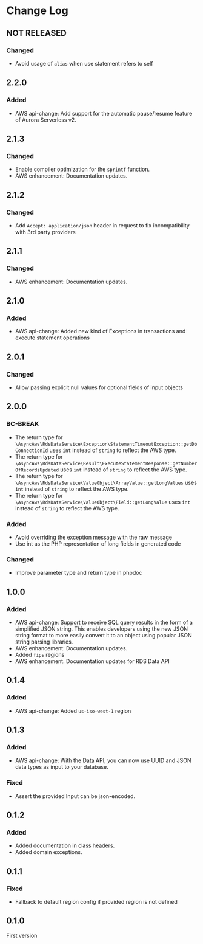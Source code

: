 # Change Log

## NOT RELEASED

### Changed

- Avoid usage of `alias` when use statement refers to self

## 2.2.0

### Added

- AWS api-change: Add support for the automatic pause/resume feature of Aurora Serverless v2.

## 2.1.3

### Changed

- Enable compiler optimization for the `sprintf` function.
- AWS enhancement: Documentation updates.

## 2.1.2

### Changed

- Add `Accept: application/json` header in request to fix incompatibility with 3rd party providers

## 2.1.1

### Changed

- AWS enhancement: Documentation updates.

## 2.1.0

### Added

- AWS api-change: Added new kind of Exceptions in transactions and execute statement operations

## 2.0.1

### Changed

- Allow passing explicit null values for optional fields of input objects

## 2.0.0

### BC-BREAK

- The return type for `\AsyncAws\RdsDataService\Exception\StatementTimeoutException::getDbConnectionId` uses `int` instead of `string` to reflect the AWS type.
- The return type for `\AsyncAws\RdsDataService\Result\ExecuteStatementResponse::getNumberOfRecordsUpdated` uses `int` instead of `string` to reflect the AWS type.
- The return type for `\AsyncAws\RdsDataService\ValueObject\ArrayValue::getLongValues` uses `int` instead of `string` to reflect the AWS type.
- The return type for `\AsyncAws\RdsDataService\ValueObject\Field::getLongValue` uses `int` instead of `string` to reflect the AWS type.

### Added

- Avoid overriding the exception message with the raw message
- Use int as the PHP representation of long fields in generated code

### Changed

- Improve parameter type and return type in phpdoc

## 1.0.0

### Added

- AWS api-change: Support to receive SQL query results in the form of a simplified JSON string. This enables developers using the new JSON string format to more easily convert it to an object using popular JSON string parsing libraries.
- AWS enhancement: Documentation updates.
- Added `fips` regions
- AWS enhancement: Documentation updates for RDS Data API

## 0.1.4

### Added

- AWS api-change: Added `us-iso-west-1` region

## 0.1.3

### Added

- AWS api-change: With the Data API, you can now use UUID and JSON data types as input to your database.

### Fixed

- Assert the provided Input can be json-encoded.

## 0.1.2

### Added

- Added documentation in class headers.
- Added domain exceptions.

## 0.1.1

### Fixed

- Fallback to default region config if provided region is not defined

## 0.1.0

First version

